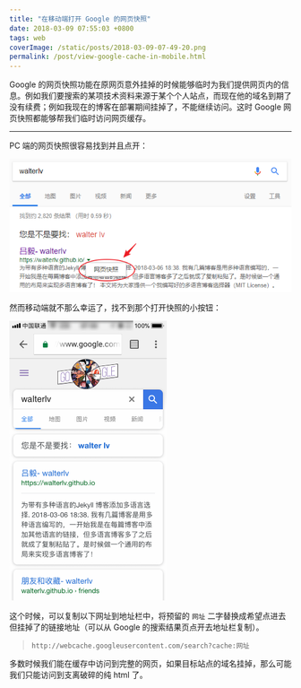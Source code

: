 ```yaml
---
title: "在移动端打开 Google 的网页快照"
date: 2018-03-09 07:55:03 +0800
tags: web
coverImage: /static/posts/2018-03-09-07-49-20.png
permalink: /post/view-google-cache-in-mobile.html
---
```


Google 的网页快照功能在原网页意外挂掉的时候能够临时为我们提供网页内的信息。例如我们要搜索的某项技术资料来源于某个个人站点，而现在他的域名到期了没有续费；例如我现在的博客在部署期间挂掉了，不能继续访问。这时 Google 网页快照都能够帮我们临时访问网页缓存。

---


PC 端的网页快照很容易找到并且点开：

![网页快照](/static/posts/2018-03-09-07-49-20.png)

然而移动端就不那么幸运了，找不到那个打开快照的小按钮：

![移动端没有网页快照](/static/posts/2018-03-09-07-52-46.png)

这个时候，可以复制以下网址到地址栏中，将预留的 `网址` 二字替换成希望点进去但挂掉了的链接地址（可以从 Google 的搜索结果页点开去地址栏复制）。

> ```
> http://webcache.googleusercontent.com/search?cache:网址
> ```

多数时候我们能在缓存中访问到完整的网页，如果目标站点的域名挂掉，那么可能我们只能访问到支离破碎的纯 html 了。


